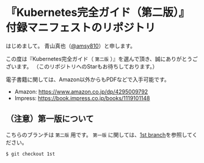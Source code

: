 # 『Kubernetes完全ガイド（第二版）』 付録マニフェストのリポジトリ

はじめまして。
青山真也（[@amsy810](https://twitter.com/@amsy810)）と申します。

この度は『Kubernetes完全ガイド（ `第二版` ）』を選んで頂き、誠にありがとうございます。
（このリポジトリへのStarもお待ちしております。）

電子書籍に関しては、Amazon以外からもPDFなどで入手可能です。
* Amazon: https://www.amazon.co.jp/dp/4295009792
* Impress: https://book.impress.co.jp/books/1119101148


## （注意）第一版について

こちらのブランチは `第二版` 用です。
`第一版` に関しては、[1st branch](https://github.com/MasayaAoyama/kubernetes-perfect-guide/tree/1st)を参照してください。

```
$ git checkout 1st
```

